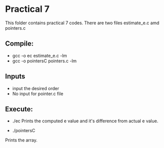# Practical 7

This folder contains practical 7 codes. There are two files estimate_e.c amd pointers.c

## Compile:

* gcc -o ec estimate_e.c -lm
* gcc -o pointersC pointers.c -lm

## Inputs

* input the desired order
* No input for pointer.c file

## Execute:

* ./ec
Prints the computed e value and it's difference from actual e value.


* ./pointersC

Prints the array.
 


